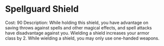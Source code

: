 # Spellguard Shield

Cost: 90
Description: While holding this shield, you have advantage on saving throws against spells and other magical effects, and spell attacks have disadvantage against you. Wielding a shield increases your armor class by 2. While wielding a shield, you may only use one-handed weapons.